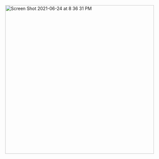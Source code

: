 <img width="474" alt="Screen Shot 2021-06-24 at 8 36 31 PM" src="https://user-images.githubusercontent.com/85699024/123351802-f96e5680-d52b-11eb-883a-f75230ced1d1.png">

